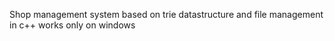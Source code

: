 Shop management system based on trie datastructure and file management in c++
works only on windows

